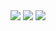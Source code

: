 <img src='https://loremxuetengfei.oss-cn-beijing.aliyuncs.com/my-cli-1571322533.png'/>
<img src='https://loremxuetengfei.oss-cn-beijing.aliyuncs.com/my-cli-1571322785.png'/>
<img src='https://loremxuetengfei.oss-cn-beijing.aliyuncs.com/my-cli-2-1571322785.jpg'/>
